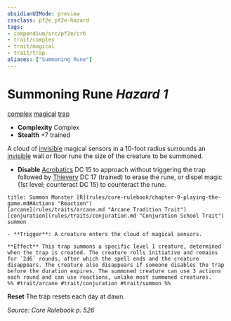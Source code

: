 ```yaml
---
obsidianUIMode: preview
cssclass: pf2e,pf2e-hazard
tags:
- compendium/src/pf2e/crb
- trait/complex
- trait/magical
- trait/trap
aliases: ["Summoning Rune"]
---
```

# Summoning Rune *Hazard 1*  
[complex](rules/traits/complex.md "Complex Hazard Trait")  [magical](rules/traits/magical.md "Magical Item Trait")  [trap](rules/traits/trap.md "Trap Hazard Trait")  

- **Complexity** Complex
- **Stealth** +7 trained  

A cloud of [invisible](rules/conditions.md#Invisible) magical sensors in a 10-foot radius surrounds an [invisible](rules/conditions.md#Invisible) wall or floor rune the size of the creature to be summoned.

- **Disable** [Acrobatics](compendium/skills.md#Acrobatics) DC 15 to approach without triggering the trap followed by [Thievery](compendium/skills.md#Thievery) DC 17 (trained) to erase the rune, or dispel magic (1st level; counteract DC 15) to counteract the rune.  
     
```ad-embed-ability
title: Summon Monster [R](rules/core-rulebook/chapter-9-playing-the-game.md#Actions "Reaction")
[arcane](rules/traits/arcane.md "Arcane Tradition Trait")  [conjuration](rules/traits/conjuration.md "Conjuration School Trait")  summon  

- **Trigger**: A creature enters the cloud of magical sensors.

**Effect** This trap summons a specific level 1 creature, determined when the trap is created. The creature rolls initiative and remains for `2d6` rounds, after which the spell ends and the creature disappears. The creature also disappears if someone disables the trap before the duration expires. The summoned creature can use 3 actions each round and can use reactions, unlike most summoned creatures.  
%% #trait/arcane #trait/conjuration #trait/summon %%
```

**Reset** The trap resets each day at dawn.  

*Source: Core Rulebook p. 526*